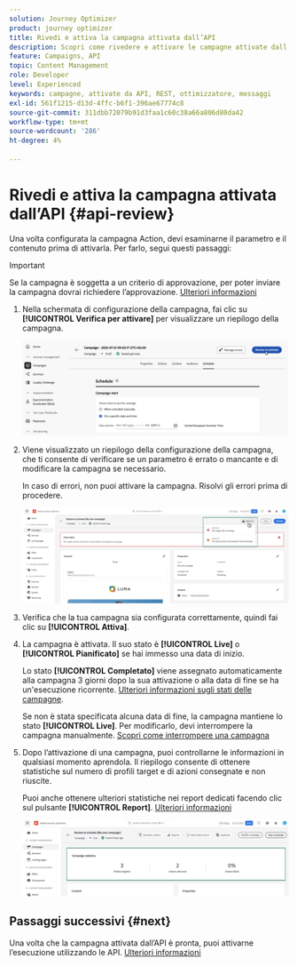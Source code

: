 ```yaml
---
solution: Journey Optimizer
product: journey optimizer
title: Rivedi e attiva la campagna attivata dall’API
description: Scopri come rivedere e attivare le campagne attivate dall’API.
feature: Campaigns, API
topic: Content Management
role: Developer
level: Experienced
keywords: campagne, attivate da API, REST, ottimizzatore, messaggi
exl-id: 561f1215-d13d-4ffc-b6f1-396ae67774c8
source-git-commit: 311dbb72079b91d3faa1c60c38a66a806d80da42
workflow-type: tm+mt
source-wordcount: '286'
ht-degree: 4%

---
```


# Rivedi e attiva la campagna attivata dall’API {#api-review}

Una volta configurata la campagna Action, devi esaminarne il parametro e il contenuto prima di attivarla. Per farlo, segui questi passaggi:

>[!IMPORTANT]
>
> Se la campagna è soggetta a un criterio di approvazione, per poter inviare la campagna dovrai richiedere l’approvazione. [Ulteriori informazioni](../test-approve/gs-approval.md)

1. Nella schermata di configurazione della campagna, fai clic su **[!UICONTROL Verifica per attivare]** per visualizzare un riepilogo della campagna.

   ![](assets/campaign-review.png)

1. Viene visualizzato un riepilogo della configurazione della campagna, che ti consente di verificare se un parametro è errato o mancante e di modificare la campagna se necessario.

   In caso di errori, non puoi attivare la campagna. Risolvi gli errori prima di procedere.

   ![](assets/create-campaign-alerts.png)

1. Verifica che la tua campagna sia configurata correttamente, quindi fai clic su **[!UICONTROL Attiva]**.

1. La campagna è attivata. Il suo stato è **[!UICONTROL Live]** o **[!UICONTROL Pianificato]** se hai immesso una data di inizio.

   Lo stato **[!UICONTROL Completato]** viene assegnato automaticamente alla campagna 3 giorni dopo la sua attivazione o alla data di fine se ha un&#39;esecuzione ricorrente. [Ulteriori informazioni sugli stati delle campagne](get-started-with-campaigns.md#statuses).

   Se non è stata specificata alcuna data di fine, la campagna mantiene lo stato **[!UICONTROL Live]**. Per modificarlo, devi interrompere la campagna manualmente. [Scopri come interrompere una campagna](manage-campaigns.md)


1. Dopo l’attivazione di una campagna, puoi controllarne le informazioni in qualsiasi momento aprendola. Il riepilogo consente di ottenere statistiche sul numero di profili target e di azioni consegnate e non riuscite.

   Puoi anche ottenere ulteriori statistiche nei report dedicati facendo clic sul pulsante **[!UICONTROL Report]**. [Ulteriori informazioni](../reports/campaign-global-report-cja.md)

   ![](assets/create-campaign-summary.png)

## Passaggi successivi {#next}

Una volta che la campagna attivata dall’API è pronta, puoi attivarne l’esecuzione utilizzando le API. [Ulteriori informazioni](trigger-campaigns.md)
